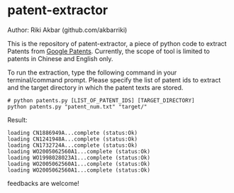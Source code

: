 # patent-extractor

Author: Riki Akbar (github.com/akbarriki)

This is the repository of patent-extractor, a piece of python code to extract Patents from <a href="patents.google.com">Google Patents</a>. Currently, the scope of tool is limited to patents in Chinese and English only.

To run the extraction, type the following command in your terminal/command prompt. Please specify the list of patent ids to extract and the target directory in which the patent texts are stored.


```
# python patents.py [LIST_OF_PATENT_IDS] [TARGET_DIRECTORY]
python patents.py "patent_num.txt" "target/"
```

Result:
```
loading CN1886949A...complete (status:Ok)
loading CN1241948A...complete (status:Ok)
loading CN1732724A...complete (status:Ok)
loading WO2005062560A1...complete (status:Ok)
loading WO1998028023A1...complete (status:Ok)
loading WO2005062560A1...complete (status:Ok)
loading WO2005062560A1...complete (status:Ok)
```

feedbacks are welcome!

